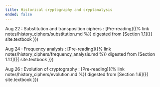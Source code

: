 ```yaml
---
title: Historical cryptography and cryptanalysis	
ended: false
---
```


Aug 22
: Substitution and transposition ciphers
  : [Pre-reading]({% link notes/history_ciphers/substitution.md %}) digested from 
  [Section 1.1]({{ site.textbook }})

Aug 24
: Frequency analysis
  : [Pre-reading]({% link notes/history_ciphers/frequency_analysis.md %}) digested from 
  [Section 1.1.1]({{ site.textbook }})

Aug 26
: Evolution of cryptography 
  : [Pre-reading]({% link notes/history_ciphers/evolution.md %}) digested from 
  [Section 1.6]({{ site.textbook }})


